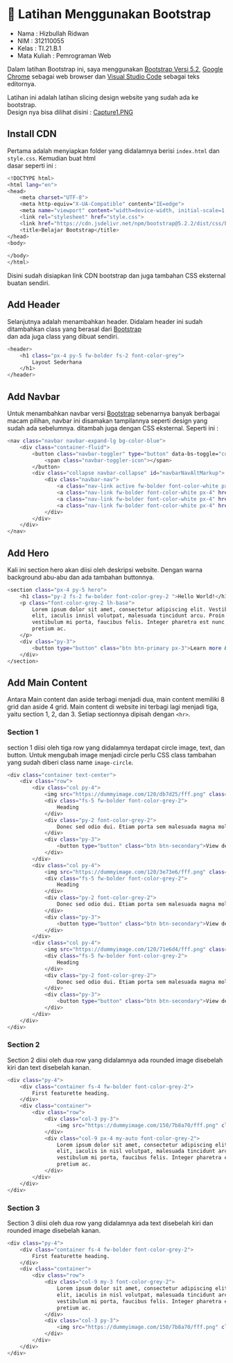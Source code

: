 # :rocket: Latihan Menggunakan Bootstrap

* Nama          : Hizbullah Ridwan
* NIM           : 312110055
* Kelas         : TI.21.B.1
* Mata Kuliah   : Pemrograman Web

Dalam latihan Bootstrap ini, saya menggunakan [Bootstrap Versi 5.2](https://getbootstrap.com/), [Google Chrome](https://www.google.com/intl/id_id/chrome/) sebagai web browser dan [Visual Studio Code](https://code.visualstudio.com/) sebagai teks editornya.      

Latihan ini adalah latihan slicing design website yang sudah ada ke bootstrap.      
Design nya bisa dilihat disini : [Capture1.PNG](https://github.com/Ridwanwildan/Lab6Web/blob/main/Screenshoots/Capture1.PNG)             

## Install CDN

Pertama adalah menyiapkan folder yang didalamnya berisi `index.html` dan  `style.css`. Kemudian buat html         
dasar seperti ini :            

```bash
<!DOCTYPE html>
<html lang="en">
<head>
    <meta charset="UTF-8">
    <meta http-equiv="X-UA-Compatible" content="IE=edge">
    <meta name="viewport" content="width=device-width, initial-scale=1.0">
    <link rel="stylesheet" href="style.css">
    <link href="https://cdn.jsdelivr.net/npm/bootstrap@5.2.2/dist/css/bootstrap.min.css" rel="stylesheet" integrity="sha384-Zenh87qX5JnK2Jl0vWa8Ck2rdkQ2Bzep5IDxbcnCeuOxjzrPF/et3URy9Bv1WTRi" crossorigin="anonymous">
    <title>Belajar Bootstrap</title>
</head>
<body>
    
</body>
</html>
```         

Disini sudah disiapkan link CDN bootstrap dan juga tambahan CSS eksternal buatan sendiri.         

## Add Header

Selanjutnya adalah menambahkan header. Didalam header ini sudah ditambahkan class yang berasal dari [Bootstrap](https://getbootstrap.com/)                    
dan ada juga class yang dibuat sendiri.          

```bash
<header>
    <h1 class="px-4 py-5 fw-bolder fs-2 font-color-grey">
        Layout Sederhana
    </h1>
</header>
```          

## Add Navbar

Untuk menambahkan navbar versi [Bootstrap](https://getbootstrap.com/) sebenarnya banyak berbagai macam pilihan, navbar ini disamakan tampilannya seperti design yang sudah ada sebelumnya. ditambah juga dengan CSS eksternal. Seperti ini :              

```bash
<nav class="navbar navbar-expand-lg bg-color-blue">
    <div class="container-fluid">
        <button class="navbar-toggler" type="button" data-bs-toggle="collapse" data-bs-target="#navbarNavAltMarkup" aria-controls="navbarNavAltMarkup" aria-expanded="false" aria-label="Toggle navigation">
            <span class="navbar-toggler-icon"></span>
        </button>
        <div class="collapse navbar-collapse" id="navbarNavAltMarkup">
            <div class="navbar-nav">
                <a class="nav-link active fw-bolder font-color-white px-4" aria-current="page" href="#">Home</a>
                <a class="nav-link fw-bolder font-color-white px-4" href="#">Artikel</a>
                <a class="nav-link fw-bolder font-color-white px-4" href="#">About</a>
                <a class="nav-link fw-bolder font-color-white px-4" href="#">kontak</a>
            </div>
        </div>
    </div>
</nav>
```                   

## Add Hero

Kali ini section hero akan diisi oleh deskripsi website. Dengan warna background abu-abu dan ada tambahan buttonnya.        

```bash
<section class="px-4 py-5 hero">
    <h1 class="py-2 fs-2 fw-bolder font-color-grey-2 ">Hello World!</h1>
    <p class="font-color-grey-2 lh-base">
        Lorem ipsum dolor sit amet, consectetur adipiscing elit. Vestibulum lorem
        elit, iaculis innisl volutpat, malesuada tincidunt arcu. Proin in leo fringilla,
        vestibulum mi porta, faucibus felis. Integer pharetra est nunc, nec pretium nunc
        pretium ac.
    </p>
    <div class="py-3">
        <button type="button" class="btn btn-primary px-3">Learn more &raquo;</button>
    </div>
</section>
```                   

## Add Main Content

Antara Main content dan aside terbagi menjadi dua, main content memiliki 8 grid dan aside 4 grid. Main content di website ini terbagi lagi menjadi tiga, yaitu section 1, 2, dan 3. Setiap sectionnya dipisah dengan `<hr>`.             

### Section 1
section 1 diisi oleh tiga row yang didalamnya terdapat circle image, text, dan button. Untuk mengubah image menjadi circle perlu CSS class tambahan yang sudah diberi class name `image-circle`.

```bash
<div class="container text-center">
    <div class="row">
        <div class="col py-4">
            <img src="https://dummyimage.com/120/db7d25/fff.png" class="mx-auto d-block py-3 image-circle" alt="">
            <div class="fs-5 fw-bolder font-color-grey-2">
                Heading
            </div>
            <div class="py-2 font-color-grey-2">
                Donec sed odio dui. Etiam porta sem malesuada magna mollis euismod.
            </div>
            <div class="py-3">
                <button type="button" class="btn btn-secondary">View detail</button>
            </div>
        </div>
        <div class="col py-4">
            <img src="https://dummyimage.com/120/3e73e6/fff.png" class="mx-auto d-block py-3 image-circle" alt="">
            <div class="fs-5 fw-bolder font-color-grey-2">
                Heading
            </div>
            <div class="py-2 font-color-grey-2">
                Donec sed odio dui. Etiam porta sem malesuada magna mollis euismod.
            </div>
            <div class="py-3">
                <button type="button" class="btn btn-secondary">View detail</button>
            </div>
        </div>
        <div class="col py-4">
            <img src="https://dummyimage.com/120/71e6d4/fff.png" class="mx-auto d-block py-3 image-circle" alt="">
            <div class="fs-5 fw-bolder font-color-grey-2">
                Heading
            </div>
            <div class="py-2 font-color-grey-2">
                Donec sed odio dui. Etiam porta sem malesuada magna mollis euismod.
            </div>
            <div class="py-3">
                <button type="button" class="btn btn-secondary">View detail</button>
            </div>
        </div>
    </div>
</div>
```                   

### Section 2

Section 2 diisi oleh dua row yang didalamnya ada rounded image disebelah kiri dan text disebelah kanan.           

```bash
<div class="py-4">
    <div class="container fs-4 fw-bolder font-color-grey-2">
        First featurette heading.
    </div>
    <div class="container">
        <div class="row">
            <div class="col-3 py-3">
                <img src="https://dummyimage.com/150/7b8a70/fff.png" class="rounded d-block" alt="">
            </div>
            <div class="col-9 px-4 my-auto font-color-grey-2">
                Lorem ipsum dolor sit amet, consectetur adipiscing elit. Vestibulum lorem
                elit, iaculis in nisl volutpat, malesuada tincidunt arcu. Proin in leo fringilla,
                vestibulum mi porta, faucibus felis. Integer pharetra est nunc, nec pretium nunc
                pretium ac.
            </div>
        </div>
    </div>
</div>
```                   

### Section 3

Section 3 diisi oleh dua row yang didalamnya ada text disebelah kiri dan rounded image disebelah kanan.

```bash
<div class="py-4">
    <div class="container fs-4 fw-bolder font-color-grey-2">
        First featurette heading.
    </div>
    <div class="container">
        <div class="row">
            <div class="col-9 my-3 font-color-grey-2">
                Lorem ipsum dolor sit amet, consectetur adipiscing elit. Vestibulum lorem
                elit, iaculis in nisl volutpat, malesuada tincidunt arcu. Proin in leo fringilla,
                vestibulum mi porta, faucibus felis. Integer pharetra est nunc, nec pretium nunc
                pretium ac.
            </div>
            <div class="col-3 py-3">
                <img src="https://dummyimage.com/150/7b8a70/fff.png" class="rounded mx-auto" alt="">
            </div>
        </div>
    </div>
</div>
```                   